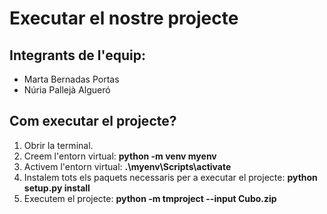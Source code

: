 # Executar el nostre projecte


## Integrants de l'equip:
- Marta Bernadas Portas
- Núria Pallejà Algueró

## Com executar el projecte?
1. Obrir la terminal.
2. Creem l'entorn virtual:
**python -m venv myenv**
3. Activem l'entorn virtual:
**.\myenv\Scripts\activate**
4. Instalem tots els paquets necessaris per a executar el projecte:
**python setup.py install**
5. Executem el projecte:
**python -m tmproject --input Cubo.zip** 
